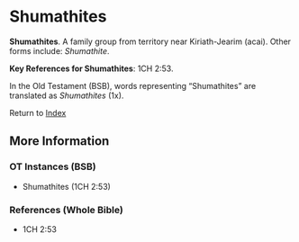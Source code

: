 # Shumathites
**Shumathites**. 
A family group from territory near Kiriath-Jearim (acai). 
Other forms include: 
*Shumathite*. 


**Key References for Shumathites**: 
1CH 2:53. 


In the Old Testament (BSB), words representing “Shumathites” are translated as 
*Shumathites* (1x). 




Return to [Index](00-Index.md)

## More Information

### OT Instances (BSB)

* Shumathites (1CH 2:53)



### References (Whole Bible)

* 1CH 2:53



